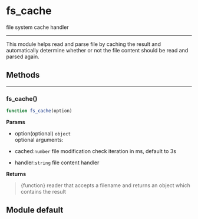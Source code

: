 <!-- @rev 4a94093feb23aed9dbf214f79dcf61d1 20ae7b -->
# fs_cache

file system cache handler
 

----


 This module helps read and parse file by caching the result and automatically determine whether or not the file
 content should be read and parsed again.



## Methods

------------------------------------------------------------------------
### fs_cache()

```js
function fs_cache(option) 
```




**Params**

  - option(optional) `object`
    <br>optional arguments:

   - cached:`number` file modification check iteration in ms, default to 3s
   - handler:`string` file content handler


**Returns**

> {function} reader that accepts a filename and returns an object which contains the result
 

## Module default
